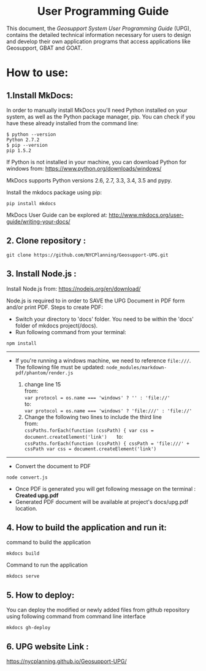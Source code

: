 <h1><center>User Programming Guide</center></h1>

This document, the _Geosupport System User Programming Guide_ (UPG), contains the detailed technical information necessary
for users to design and develop their own application programs that access applications like Geosupport, GBAT and GOAT.  

# How to use:

## 1.Install MkDocs:
In order to manually install MkDocs you'll need Python installed on your system, as well as the Python package manager, pip.
You can check if you have these already installed from the command line:

```
$ python --version
Python 2.7.2
$ pip --version
pip 1.5.2  
```
If Python is not installed in your machine, you can download Python for windows from: https://www.python.org/downloads/windows/

MkDocs supports Python versions 2.6, 2.7, 3.3, 3.4, 3.5 and pypy.

Install the mkdocs package using pip:
```
pip install mkdocs
```
MkDocs User Guide can be explored at: http://www.mkdocs.org/user-guide/writing-your-docs/   

## 2. Clone repository :
```
git clone https://github.com/NYCPlanning/Geosupport-UPG.git
```
## 3. Install Node.js :
Install Node.js from: https://nodejs.org/en/download/

Node.js is required to in order to SAVE the UPG Document in PDF form and/or print PDF.
 Steps to create PDF:
 * Switch your directory to 'docs' folder. You need to be within the 'docs' folder of mkdocs project(/docs).
 * Run following command from your terminal:
  ```
  npm install

  ```

----
  * If you're running a windows machine, we need to reference ```file:///```. The following file must be updated: ```node_modules/markdown-pdf/phantom/render.js```   

    1. change line 15  
      from:    
      ```var protocol = os.name === 'windows' ? '' : 'file://'```  
      to:  
      ```var protocol = os.name === 'windows' ? 'file:///' : 'file://'```
    2. Change the following two lines to include the third line  
      from:   
            ```
            cssPaths.forEach(function (cssPath) {
              var css = document.createElement('link')   
            ```
      to:  
            ```
            cssPaths.forEach(function (cssPath) {
              cssPath = 'file:///' + cssPath
              var css = document.createElement('link')      
            ```

  ----
  * Convert the document to PDF
  ```
  node convert.js
  ```
 * Once PDF is generated you will get following message on the terminal : <b>Created upg.pdf </b>
 * Generated PDF document will be available at project's docs/upg.pdf location.

## 4. How to build the application and run it:
command to build the application
```
mkdocs build
```

Command to run the application
```
mkdocs serve
```
## 5. How to deploy:
You can deploy the modified or newly added files from github repository using following command from command line interface
```
mkdocs gh-deploy
```

## 6. UPG website Link :
https://nycplanning.github.io/Geosupport-UPG/
